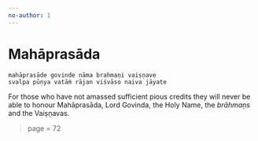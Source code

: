 ```yaml
---
no-author: 1
---
```


# Mahāprasāda

    mahāprasāde govinde nāma brahmaṇi vaiṣṇave
    svalpa pūṇya vatāṁ rājan viśvāso naiva jāyate

For those who have not amassed sufficient pious credits they will never be able to honour Mahāprasāda, Lord Govinda, the Holy Name, the *brāhmaṇs* and the Vaiṣṇavas.


> page = 72
